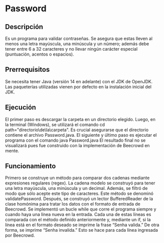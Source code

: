 # Password

## Descripción

 Es un programa para validar contraseñas. Se asegura que estas lleven al menos una letra mayúscula, una minúscula y un número; además debe tener entre 6 a 32 caracteres y no llevar ningún carácter especial (puntuación, acentos o espacios).

## Prerrequisitos

Se necesita tener Java (versión 14 en adelante) con el JDK de OpenJDK. Las paqueterías utilizadas vienen por defecto en la instalación inicial del JDK.

## Ejecución

El primer paso es descargar la carpeta en un directorio elegido. Luego, en la terminal (Windows), se utilizará el comando
    cd path="directorio\de\la\carpeta".
Es crucial asegurarse que el directorio contiene el archivo Password.java. El siguiente y último paso es ejecutar el programa con el comando
    java Password.java
El resultado final no se visualizará pues fue construido con la implementación de Beecrowd en mente.

## Funcionamiento 

Primero se construye un método para comparar dos cadenas mediante expresiones regulares (regex). La cadena modelo se construyó para tener una letra mayúscula, una minúscula y un decimal. Además, se filtró de modo que sólo acepte este tipo de caracteres. Este método se denominó validatePassword. Después, se construyó un lector BufferedReader de la clase homónima para tratar los datos con el formato de entrada de Beecrowd. Se implementó un bucle while que corre el programa siempre y cuando haya una línea nueva en la entrada. Cada una de estas líneas es comparada con el método definido anteriormente y, mediante un if, si la línea está en el formato deseado se imprime la frase “Senha valida.” De otra forma, se imprime “Senha invalida.” Esto se hace para cada línea ingresada por Beecrowd.
